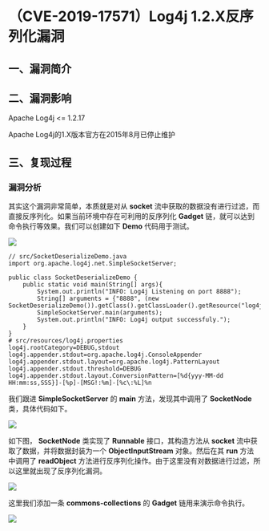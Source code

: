 （CVE-2019-17571）Log4j 1.2.X反序列化漏洞
=========================================

一、漏洞简介
------------

二、漏洞影响
------------

Apache Log4j \<= 1.2.17

Apache Log4j的1.X版本官方在2015年8月已停止维护

三、复现过程
------------

### 漏洞分析

其实这个漏洞非常简单，本质就是对从 **socket**
流中获取的数据没有进行过滤，而直接反序列化。如果当前环境中存在可利用的反序列化
**Gadget** 链，就可以达到命令执行等效果。我们可以创建如下 **Demo**
代码用于测试。

![](/Users/aresx/Documents/VulWiki/.resource/(CVE-2019-17571)Log4j1.2.X反序列化漏洞/media/rId25.png)

    // src/SocketDeserializeDemo.java
    import org.apache.log4j.net.SimpleSocketServer;

    public class SocketDeserializeDemo {
        public static void main(String[] args){
            System.out.println("INFO: Log4j Listening on port 8888");
            String[] arguments = {"8888", (new SocketDeserializeDemo()).getClass().getClassLoader().getResource("log4j.properties").getPath()};
            SimpleSocketServer.main(arguments);
            System.out.println("INFO: Log4j output successfuly.");
        }
    }
    # src/resources/log4j.properties
    log4j.rootCategory=DEBUG,stdout
    log4j.appender.stdout=org.apache.log4j.ConsoleAppender
    log4j.appender.stdout.layout=org.apache.log4j.PatternLayout
    log4j.appender.stdout.threshold=DEBUG
    log4j.appender.stdout.layout.ConversionPattern=[%d{yyy-MM-dd HH:mm:ss,SSS}]-[%p]-[MSG!:%m]-[%c\:%L]%n

我们跟进 **SimpleSocketServer** 的 **main** 方法，发现其中调用了
**SocketNode** 类，具体代码如下。

![](/Users/aresx/Documents/VulWiki/.resource/(CVE-2019-17571)Log4j1.2.X反序列化漏洞/media/rId26.png)

如下图， **SocketNode** 类实现了 **Runnable** 接口，其构造方法从
**socket** 流中获取了数据，并将数据封装为一个 **ObjectInputStream**
对象。然后在其 **run** 方法中调用了 **readObject**
方法进行反序列化操作。由于这里没有对数据进行过滤，所以这里就出现了反序列化漏洞。

![](/Users/aresx/Documents/VulWiki/.resource/(CVE-2019-17571)Log4j1.2.X反序列化漏洞/media/rId27.png)

这里我们添加一条 **commons-collections** 的 **Gadget**
链用来演示命令执行。

![](/Users/aresx/Documents/VulWiki/.resource/(CVE-2019-17571)Log4j1.2.X反序列化漏洞/media/rId28.gif)

